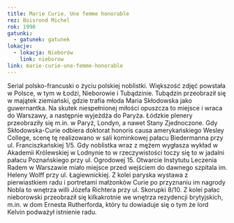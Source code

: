 ```yaml
---
title: Marie Curie. Une femme honorable
rez: Boisrond Michel
rok: 1990
gatunki: 
  - gatunek: gatunek
lokacje:
  - lokacja: Nieborów
    link: nieborow
link: marie-curie-une-femme-honorable
---
```

Serial polsko-francuski o życiu polskiej noblistki. Większość zdjęć powstała w Polsce, w tym w Łodzi, Nieborowie i Tubądzinie.
Tubądzin przeobraził się w majątek ziemiański, gdzie trafia młoda Maria Skłodowska jako guwernantka. Na skutek niespełnionej miłości opuszcza to miejsce i wraca do Warszawy, a następnie wyjeżdża do Paryża. 
Łódzkie plenery przeobraziły się m.in. w Paryż, Londyn, a nawet Stany Zjednoczone. Gdy Skłodowska-Curie odbiera doktorat honoris causa amerykańskiego Wesley College, scenę tę realizowano w sali kominkowej pałacu Biedermanna przy ul. Franciszkańskiej 1/5. Gdy noblistka wraz z mężem wygłasza wykład w Akademii Królewskiej w Lodnynie to w rzeczywistości toczy się to w jadalni pałacu Poznańskiego przy ul. Ogrodowej 15. Otwarcie Instytutu Leczenia Radem w Warszawie miało miejsce przed wejściem do dawnego szpitala im. Heleny Wolff przy ul. Łagiewnickiej. Z kolei paryska wystawa z pierwiastkiem radu i portretami małżonków Curie po przyznaniu im nagrody Nobla to wnętrza willi Józefa Richtera przy ul. Skorupki 8/10.
Z kolei pałac nieborowski przeobraził się kilkakrotnie we wnętrza rezydencji brytyjskich, m.in. w dom Ernesta Rutherforda, który tu dowiaduje się o tym że lord Kelvin podważył istnienie radu.
